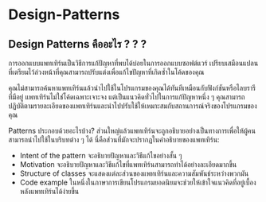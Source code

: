 # Design-Patterns
## Design Patterns คืออะไร ? ? ?
การออกแบบแพทเทิร์นเป็นวิธีการแก้ปัญหาที่พบได้บ่อยในการออกแบบซอฟต์แวร์ เปรียบเสมือนแปลนที่เตรียมไว้ล่วงหน้าที่คุณสามารถปรับแต่งเพื่อแก้ไขปัญหาที่เกิดซ้ำในโค้ดของคุณ

คุณไม่สามารถค้นหาแพทเทิร์นแล้วนำไปใช้ในโปรแกรมของคุณได้ทันทีเหมือนกับฟังก์ชันหรือไลบรารีที่มีอยู่ แพทเทิร์นไม่ใช่โค้ดเฉพาะเจาะจง แต่เป็นแนวคิดทั่วไปในการแก้ปัญหาหนึ่ง ๆ คุณสามารถปฏิบัติตามรายละเอียดของแพทเทิร์นและนำไปปรับใช้ให้เหมาะสมกับสถานการณ์จริงของโปรแกรมของคุณ

Patterns ประกอบด้วยอะไรบ้าง?
ส่วนใหญ่แล้วแพทเทิร์นจะถูกอธิบายอย่างเป็นทางการเพื่อให้ผู้คนสามารถนำไปใช้ในบริบทต่าง ๆ ได้ นี่คือส่วนที่มักจะปรากฏในคำอธิบายของแพทเทิร์น:

- Intent of the pattern จะอธิบายปัญหาและวิธีแก้ไขอย่างสั้น ๆ
- Motivation จะอธิบายปัญหาและวิธีแก้ไขที่แพทเทิร์นสามารถทำได้อย่างละเอียดมากขึ้น
- Structure of classes จะแสดงแต่ละส่วนของแพทเทิร์นและความสัมพันธ์ระหว่างพวกมัน
- Code example ในหนึ่งในภาษาการเขียนโปรแกรมยอดนิยมจะช่วยให้เข้าใจแนวคิดที่อยู่เบื้องหลังแพทเทิร์นได้ง่ายขึ้น
 
